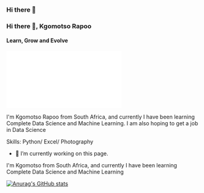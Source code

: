 ### Hi there 👋
### Hi there 👋, Kgomotso Rapoo
#### Learn, Grow and Evolve
![Learn, Grow and Evolve](file:///C:/Users/rapoo/Downloads/My%20first%20design%201.pdf)

I'm Kgomotso Rapoo from South Africa, and currently I have been learning Complete Data Science and Machine Learning. I am also hoping to get a job in Data Science

Skills: Python/ Excel/ Photography 

- 🔭 I’m currently working on this page. 





I'm Kgomotso from South Africa, and currently I have been learning Complete Data Science and Machine Learning

[![Anurag's GitHub stats](https://github-readme-stats.vercel.app/api?username=kgomotsorapoo)](https://github.com/anuraghazra/github-readme-stats)
<!--
**KgomotsoRapoo/KgomotsoRapoo** is a ✨ _special_ ✨ repository because its `README.md` (this file) appears on your GitHub profile.

Here are some ideas to get you started:

- 🔭 I’m currently working on ...
- 🌱 I’m currently learning ...
- 👯 I’m looking to collaborate on ...
- 🤔 I’m looking for help with ...
- 💬 Ask me about ...
- 📫 How to reach me: ...
- 😄 Pronouns: ...
- ⚡ Fun fact: ...
-->
